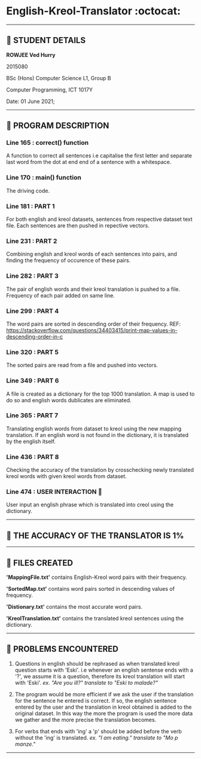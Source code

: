 # **English-Kreol-Translator** :octocat:

---

## :raising_hand: STUDENT DETAILS

**ROWJEE Ved Hurry**

2015080

BSc (Hons) Computer Science L1, Group B

Computer Programming, ICT 1017Y

Date: 01 June 2021;

---

## :scroll: PROGRAM DESCRIPTION

### Line 165 : correct() function

A function to correct all sentences i.e capitalise the first letter and separate last word
from the dot at end end of a sentence with a whitespace.

### Line 170 : main() function

The driving code.

### Line 181 : PART 1

For both english and kreol datasets, sentences from respective dataset text file.
Each sentences are then pushed in repective vectors.

### Line 231 : PART 2

Combining english and kreol words of each sentences into pairs,
and finding the frequency of occurence of these pairs.

### Line 282 : PART 3

The pair of english words and their kreol translation is pushed to a file.
Frequency of each pair added on same line.

### Line 299 : PART 4

The word pairs are sorted in descending order of their frequency.
REF: https://stackoverflow.com/questions/34403415/print-map-values-in-descending-order-in-c

### Line 320 : PART 5

The sorted pairs are read from a file and pushed into vectors.

### Line 349 : PART 6

A file is created as a dictionary for the top 1000 translation. A map is used to do so and english words dublicates are eliminated.

### Line 365 : PART 7

Translating english words from dataset to kreol using the new mapping translation. If an english word is not found in the dictionary, it is translated by the english itself.

### Line 436 : PART 8

Checking the accuracy of the translation by crosschecking newly translated kreol words with given kreol words from dataset.

### Line 474 : USER INTERACTION :space_invader:

User input an english phrase which is translated into creol using the dictionary.

---

## :dart: THE ACCURACY OF THE TRANSLATOR IS 1%

---

## :open_file_folder: FILES CREATED

**'MappingFile.txt'** contains English-Kreol word pairs with their frequency.

**'SortedMap.txt'** contains word pairs sorted in descending values of frequency.

**'Distionary.txt'** contains the most accurate word pairs.

**'KreolTranslation.txt'** contains the translated kreol sentences using the dictionary.

---

## :name_badge: PROBLEMS ENCOUNTERED

1.  Questions in english should be rephrased as when translated kreol question starts with 'Eski'.
    i.e whenever an english sentense ends with a '?', we assume it is a question,
    therefore its kreol translation will start with 'Eski'.
    _ex. "Are you ill?" translate to "Eski to malade?"_

2.  The program would be more efficient if we ask the user if the translation for the sentence he entered is correct.
    If so, the english sentence entered by the user and the translation in kreol obtained is added to the original dataset.
    In this way the more the program is used the more data we gather and the more precise the translation becomes.

3.  For verbs that ends with 'ing' a 'p' should be added before the verb without the 'ing' is translated.
    _ex. "I am eating." translate to "Mo p manze."_

---
